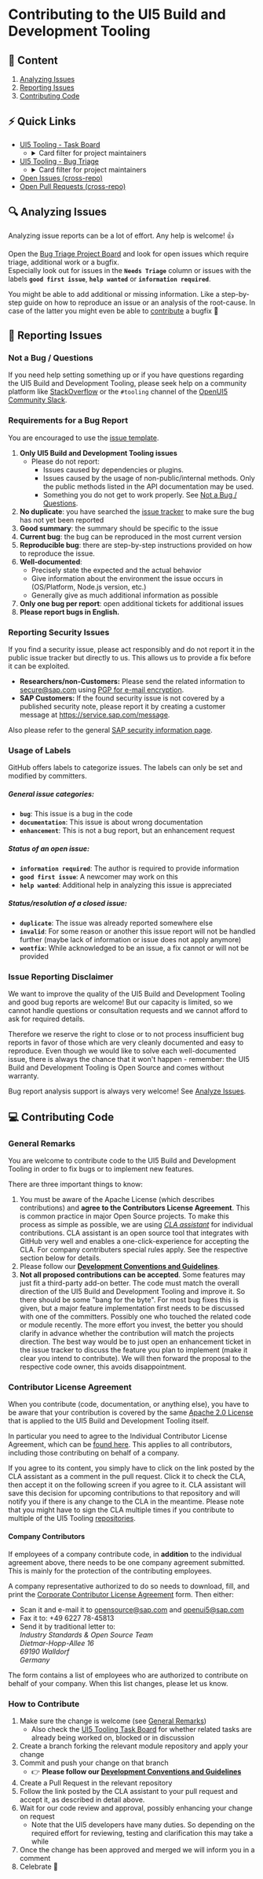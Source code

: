 # Contributing to the UI5 Build and Development Tooling
## 📖 Content
 1. [Analyzing Issues](#-analyzing-issues)
 2. [Reporting Issues](#-reporting-issues)
 3. [Contributing Code](#-contributing-code)

## ⚡️ Quick Links
- [UI5 Tooling - Task Board](https://github.com/orgs/SAP/projects/1)
  + <details>
    <summary>Card filter for project maintainers</summary>
    <p>

    ```
    is:open repo:SAP/ui5-tooling repo:SAP/ui5-cli repo:SAP/ui5-logger repo:SAP/ui5-project repo:SAP/ui5-server repo:SAP/ui5-builder repo:SAP/ui5-fs sort:updated-desc -label:enhancement -label:documentation -label:dependencies -label:RFC
    ```

    </p>
    </details>
- [UI5 Tooling - Bug Triage](https://github.com/orgs/SAP/projects/2)
  + <details>
    <summary>Card filter for project maintainers</summary>
    <p>

    ```
    is:open repo:SAP/ui5-tooling repo:SAP/ui5-cli repo:SAP/ui5-logger repo:SAP/ui5-project repo:SAP/ui5-server repo:SAP/ui5-builder repo:SAP/ui5-fs sort:updated-desc -label:dependencies
    ```

    </p>
    </details>
- [Open Issues (cross-repo)](https://github.com/issues?utf8=%E2%9C%93&q=is%3Aopen+is%3Aissue+repo%3ASAP%2Fui5-tooling+repo%3ASAP%2Fui5-cli+repo%3ASAP%2Fui5-logger+repo%3ASAP%2Fui5-project+repo%3ASAP%2Fui5-server+repo%3ASAP%2Fui5-builder+repo%3ASAP%2Fui5-fs)
- [Open Pull Requests (cross-repo)](https://github.com/pulls?utf8=%E2%9C%93&q=is%3Aopen+is%3Apr+repo%3ASAP%2Fui5-tooling+repo%3ASAP%2Fui5-cli+repo%3ASAP%2Fui5-logger+repo%3ASAP%2Fui5-project+repo%3ASAP%2Fui5-server+repo%3ASAP%2Fui5-builder+repo%3ASAP%2Fui5-fs)

## 🔍 Analyzing Issues
Analyzing issue reports can be a lot of effort. Any help is welcome! 👍

Open the [Bug Triage Project Board](https://github.com/orgs/SAP/projects/2) and look for open issues which require triage, additional work or a bugfix.  
Especially look out for issues in the **`Needs Triage`** column or issues with the labels **`good first issue`**, **`help wanted`** or **`information required`**.

You might be able to add additional or missing information. Like a step-by-step guide on how to reproduce an issue or an analysis of the root-cause. In case of the latter you might even be able to [contribute](#-contributing-code) a bugfix 🙌

## 📝 Reporting Issues
### Not a Bug / Questions
If you need help setting something up or if you have questions regarding the UI5 Build and Development Tooling, please seek help on a community platform like [StackOverflow](http://stackoverflow.com/questions/tagged/ui5-tooling) or the `#tooling` channel of the [OpenUI5 Community Slack](https://slackui5invite.herokuapp.com).

### Requirements for a Bug Report
You are encouraged to use the [issue template](ISSUE_TEMPLATE.md).

1. **Only UI5 Build and Development Tooling issues**
    * Please do not report:
        * Issues caused by dependencies or plugins.
        * Issues caused by the usage of non-public/internal methods. Only the public methods listed in the API documentation may be used.
        * Something you do not get to work properly. See [Not a Bug / Questions](#not-a-bug--questions).
2. **No duplicate**: you have searched the [issue tracker](https://github.com/issues?utf8=%E2%9C%93&q=is%3Aopen+is%3Aissue+repo%3ASAP%2Fui5-tooling+repo%3ASAP%2Fui5-cli+repo%3ASAP%2Fui5-logger+repo%3ASAP%2Fui5-project+repo%3ASAP%2Fui5-server+repo%3ASAP%2Fui5-builder+repo%3ASAP%2Fui5-fs) to make sure the bug has not yet been reported
3. **Good summary**: the summary should be specific to the issue
4. **Current bug**: the bug can be reproduced in the most current version
5. **Reproducible bug**: there are step-by-step instructions provided on how to reproduce the issue.
6. **Well-documented**:
    * Precisely state the expected and the actual behavior
    * Give information about the environment the issue occurs in (OS/Platform, Node.js version, etc.)
    * Generally give as much additional information as possible
8. **Only one bug per report**: open additional tickets for additional issues
9. **Please report bugs in English.**

### Reporting Security Issues
If you find a security issue, please act responsibly and do not report it in the public issue tracker but directly to us. This allows us to provide a fix before it can be exploited.

- **Researchers/non-Customers:** Please send the related information to secure@sap.com using [PGP for e-mail encryption](http://global.sap.com/pc/security/keyblock.txt).  
- **SAP Customers:** If the found security issue is not covered by a published security note, please report it by creating a customer message at https://service.sap.com/message.

Also please refer to the general [SAP security information page](https://www.sap.com/corporate/en/company/security.html).

### Usage of Labels
GitHub offers labels to categorize issues. The labels can only be set and modified by committers.

##### General issue categories:
* **`bug`**: This issue is a bug in the code
* **`documentation`**: This issue is about wrong documentation
* **`enhancement`**: This is not a bug report, but an enhancement request

##### Status of an open issue:
* **`information required`**: The author is required to provide information
* **`good first issue`**: A newcomer may work on this
* **`help wanted`**: Additional help in analyzing this issue is appreciated

##### Status/resolution of a closed issue:
* **`duplicate`**: The issue was already reported somewhere else
* **`invalid`**: For some reason or another this issue report will not be handled further (maybe lack of information or issue does not apply anymore)
* **`wontfix`**: While acknowledged to be an issue, a fix cannot or will not be provided

### Issue Reporting Disclaimer
We want to improve the quality of the UI5 Build and Development Tooling and good bug reports are welcome! But our capacity is limited, so we cannot handle questions or consultation requests and we cannot afford to ask for required details.

Therefore we reserve the right to close or to not process insufficient bug reports in favor of those which are very cleanly documented and easy to reproduce. Even though we would like to solve each well-documented issue, there is always the chance that it won't happen - remember: the UI5 Build and Development Tooling is Open Source and comes without warranty.

Bug report analysis support is always very welcome! See [Analyze Issues](#-analyzing-issues).

## 💻 Contributing Code
### General Remarks
You are welcome to contribute code to the UI5 Build and Development Tooling in order to fix bugs or to implement new features.

There are three important things to know:

1. You must be aware of the Apache License (which describes contributions) and **agree to the Contributors License Agreement**. This is common practice in major Open Source projects. To make this process as simple as possible, we are using *[CLA assistant](https://cla-assistant.io/)* for individual contributions. CLA assistant is an open source tool that integrates with GitHub very well and enables a one-click-experience for accepting the CLA. For company contributers special rules apply. See the respective section below for details.
2. Please follow our **[Development Conventions and Guidelines](docs/Guidelines.md)**.
3. **Not all proposed contributions can be accepted**. Some features may just fit a third-party add-on better. The code must match the overall direction of the UI5 Build and Development Tooling and improve it. So there should be some "bang for the byte". For most bug fixes this is given, but a major feature implementation first needs to be discussed with one of the committers. Possibly one who touched the related code or module recently. The more effort you invest, the better you should clarify in advance whether the contribution will match the projects direction. The best way would be to just open an enhancement ticket in the issue tracker to discuss the feature you plan to implement (make it clear you intend to contribute). We will then forward the proposal to the respective code owner, this avoids disappointment.

### Contributor License Agreement
When you contribute (code, documentation, or anything else), you have to be aware that your contribution is covered by the same [Apache 2.0 License](http://www.apache.org/licenses/LICENSE-2.0) that is applied to the UI5 Build and Development Tooling itself.

In particular you need to agree to the Individual Contributor License Agreement, which can be [found here](https://gist.github.com/CLAassistant/bd1ea8ec8aa0357414e8). This applies to all contributors, including those contributing on behalf of a company.

If you agree to its content, you simply have to click on the link posted by the CLA assistant as a comment in the pull request. Click it to check the CLA, then accept it on the following screen if you agree to it. CLA assistant will save this decision for upcoming contributions to that repository and will notify you if there is any change to the CLA in the meantime. Please note that you might have to sign the CLA multiple times if you contribute to multiple of the UI5 Tooling [repositories](./README.md#modules).

#### Company Contributors
If employees of a company contribute code, in **addition** to the individual agreement above, there needs to be one company agreement submitted. This is mainly for the protection of the contributing employees.

A company representative authorized to do so needs to download, fill, and print the [Corporate Contributor License Agreement](/docs/SAP%20Corporate%20Contributor%20License%20Agreement.pdf) form. Then either:

- Scan it and e-mail it to [opensource@sap.com](mailto:opensource@sap.com) and [openui5@sap.com](mailto:openui5@sap.com)
- Fax it to: +49 6227 78-45813
- Send it by traditional letter to:  
  *Industry Standards & Open Source Team*  
  *Dietmar-Hopp-Allee 16*  
  *69190 Walldorf*  
  *Germany*

The form contains a list of employees who are authorized to contribute on behalf of your company. When this list changes, please let us know.

### How to Contribute
1. Make sure the change is welcome (see [General Remarks](#general-remarks))
    - Also check the [UI5 Tooling Task Board](https://github.com/orgs/SAP/projects/1) for whether related tasks are already being worked on, blocked or in discussion
1. Create a branch forking the relevant module repository and apply your change
1. Commit and push your change on that branch
    - 👉 **Please follow our [Development Conventions and Guidelines](docs/Guidelines.md)**
1. Create a Pull Request in the relevant repository
1. Follow the link posted by the CLA assistant to your pull request and accept it, as described in detail above.
1. Wait for our code review and approval, possibly enhancing your change on request
    - Note that the UI5 developers have many duties. So depending on the required effort for reviewing, testing and clarification this may take a while
1. Once the change has been approved and merged we will inform you in a comment
1. Celebrate 🎉
